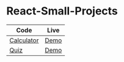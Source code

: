 # React-Small-Projects

| Code                                                                                       | Live                                               |
| ------------------------------------------------------------------------------------------ | -------------------------------------------------- |
| [Calculator](https://github.com/MohamedAlosaili/React-Small-Projects/tree/main/calculator) | [Demo](https://darling-meerkat-48f060.netlify.app) |
| [Quiz](https://github.com/MohamedAlosaili/React-Small-Projects/tree/main/quizzical-app)    | [Demo]()                                           |
